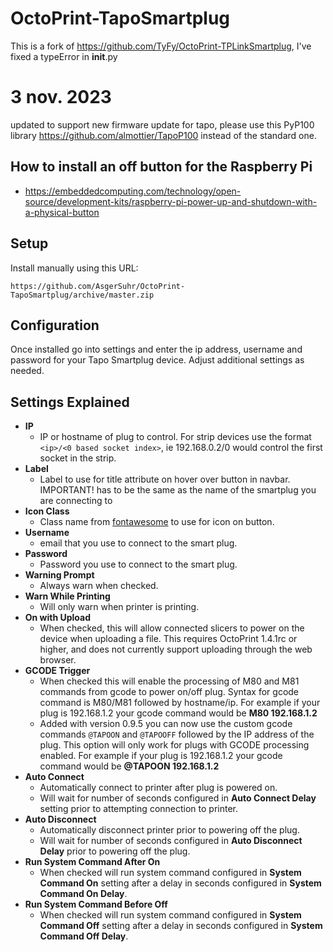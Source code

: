 # OctoPrint-TapoSmartplug

This is a fork of https://github.com/TyFy/OctoPrint-TPLinkSmartplug, I've fixed a typeError in __init__.py

# 3 nov. 2023
updated to support new firmware update for tapo, please use this PyP100 library https://github.com/almottier/TapoP100 instead of the standard one.

##  How to install an off button for the Raspberry Pi
- https://embeddedcomputing.com/technology/open-source/development-kits/raspberry-pi-power-up-and-shutdown-with-a-physical-button
## Setup

Install manually using this URL:

    https://github.com/AsgerSuhr/OctoPrint-TapoSmartplug/archive/master.zip


## Configuration

Once installed go into settings and enter the ip address, username and password for your Tapo Smartplug device. Adjust additional settings as needed.

## Settings Explained
- **IP**
  - IP or hostname of plug to control. For strip devices use the format `<ip>/<0 based socket index>`, ie 192.168.0.2/0 would control the first socket in the strip.
- **Label**
  - Label to use for title attribute on hover over button in navbar. IMPORTANT! has to be the same as the name of the smartplug you are connecting to
- **Icon Class**
  - Class name from [fontawesome](https://fontawesome.com/v3.2.1/icons/) to use for icon on button.
- **Username**
  - email that you use to connect to the smart plug.
- **Password**
  - Password you use to connect to the smart plug.
- **Warning Prompt**
  - Always warn when checked.
- **Warn While Printing**
  - Will only warn when printer is printing.
- **On with Upload**
  - When checked, this will allow connected slicers to power on the device when uploading a file.  This requires OctoPrint 1.4.1rc or higher, and does not currently support uploading through the web browser.
- **GCODE Trigger**
  - When checked this will enable the processing of M80 and M81 commands from gcode to power on/off plug.  Syntax for gcode command is M80/M81 followed by hostname/ip.  For example if your plug is 192.168.1.2 your gcode command would be **M80 192.168.1.2**
  - Added with version 0.9.5 you can now use the custom gcode commands `@TAPOON` and `@TAPOOFF` followed by the IP address of the plug.  This option will only work for plugs with GCODE processing enabled.  For example if your plug is 192.168.1.2 your gcode command would be **@TAPOON 192.168.1.2**
- **Auto Connect**
  - Automatically connect to printer after plug is powered on.
  - Will wait for number of seconds configured in **Auto Connect Delay** setting prior to attempting connection to printer.
- **Auto Disconnect**
  - Automatically disconnect printer prior to powering off the plug.
  - Will wait for number of seconds configured in **Auto Disconnect Delay** prior to powering off the plug.
- **Run System Command After On**
  - When checked will run system command configured in **System Command On** setting after a delay in seconds configured in **System Command On Delay**.
- **Run System Command Before Off**
  - When checked will run system command configured in **System Command Off** setting after a delay in seconds configured in **System Command Off Delay**.
  
